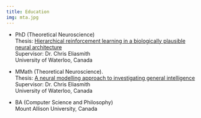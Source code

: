 ```yaml
---
title: Education
img: mta.jpg
---
```


* 	PhD (Theoretical Neuroscience)  
	Thesis: [Hierarchical reinforcement learning in a biologically plausible  
	 neural architecture](https://www.uwspace.uwaterloo.ca/bitstream/handle/10012/8943/Rasmussen_Daniel.pdf)  
	Supervisor: Dr. Chris Eliasmith  
	University of Waterloo, Canada  

* 	MMath (Theoretical Neuroscience).  
	Thesis: [A neural modelling approach to investigating general intelligence](https://uwspace.uwaterloo.ca/bitstream/handle/10012/5330/thesis.pdf)    
	Supervisor: Dr. Chris Eliasmith  
	University of Waterloo, Canada  

* 	BA (Computer Science and Philosophy)  
	Mount Allison University, Canada
	